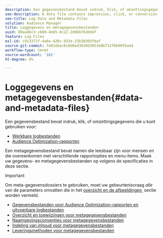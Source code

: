 ```yaml
---
description: Een gegevensbestand bevat indruk, klik, of omzettingsgegevens die u in de rapporten van Audience Optimization en voor Acteerbare Logdossiers kunt gebruiken. Een metagegevensbestand bevat namen die leesbaar zijn voor mensen en die overeenkomen met verschillende rapportopties en menu-items. Maak uw gegevens- en metagegevensbestanden op volgens de specificaties in deze sectie.
seo-description: A data file contains impression, click, or conversion data that you can use in the Audience Optimization reports and for Actionable Log Files. A metadata file contains human-readable names that correspond to various report options and menu items. Format your data and metadata files according to the specifications in this section.
seo-title: Log Data and Metadata Files
solution: Audience Manager
title: Loggegevens en metagegevensbestanden
uuid: 80aa4bc3-c660-4e65-8c22-2ddbb7bddd4f
feature: Log Files
exl-id: c913372f-4a0a-420c-933e-23b30393fbaf
source-git-commit: fe01ebac8c0d0ad3630d3853e0bf32f0b00f6a44
workflow-type: tm+mt
source-wordcount: '161'
ht-degree: 0%

---
```


# Loggegevens en metagegevensbestanden{#data-and-metadata-files}

Een gegevensbestand bevat indruk, klik, of omzettingsgegevens die u kunt gebruiken voor:

* [Werkbare logbestanden](/help/using/integration/media-data-integration/actionable-log-files.md)
* [Audience Optimization-rapporten](/help/using/reporting/audience-optimization-reports/audience-optimization-reports.md)

Een metagegevensbestand bevat namen die leesbaar zijn voor mensen en die overeenkomen met verschillende rapportopties en menu-items. Maak uw gegevens- en metagegevensbestanden op volgens de specificaties in deze sectie.

>[!IMPORTANT]
>
>Om meta-gegevensdossiers te gebruiken, moet uw gebeurtenisvraag *alle* van de parameters omvatten die in het [&#x200B; overzicht en de afbeeldingen &#x200B;](../../../reporting/audience-optimization-reports/metadata-files-intro/metadata-file-overview.md) sectie worden vermeld.

* [Gegevensbestanden voor Audience Optimization-rapporten en uitvoerbare logbestanden](/help/using/reporting/audience-optimization-reports/metadata-files-intro/datafiles-intro.md)
* [Overzicht en toewijzingen voor metagegevensbestanden](/help/using/reporting/audience-optimization-reports/metadata-files-intro/metadata-file-overview.md)
* [Naamgevingsconventies voor metagegevensbestanden](/help/using/reporting/audience-optimization-reports/metadata-files-intro/metadata-file-names.md)
* [Indeling van inhoud voor metagegevensbestanden](/help/using/reporting/audience-optimization-reports/metadata-files-intro/metadata-file-contents.md)
* [Leveringsmethoden voor metagegevensbestanden](/help/using/reporting/audience-optimization-reports/metadata-files-intro/metadata-delivery-methods.md)
